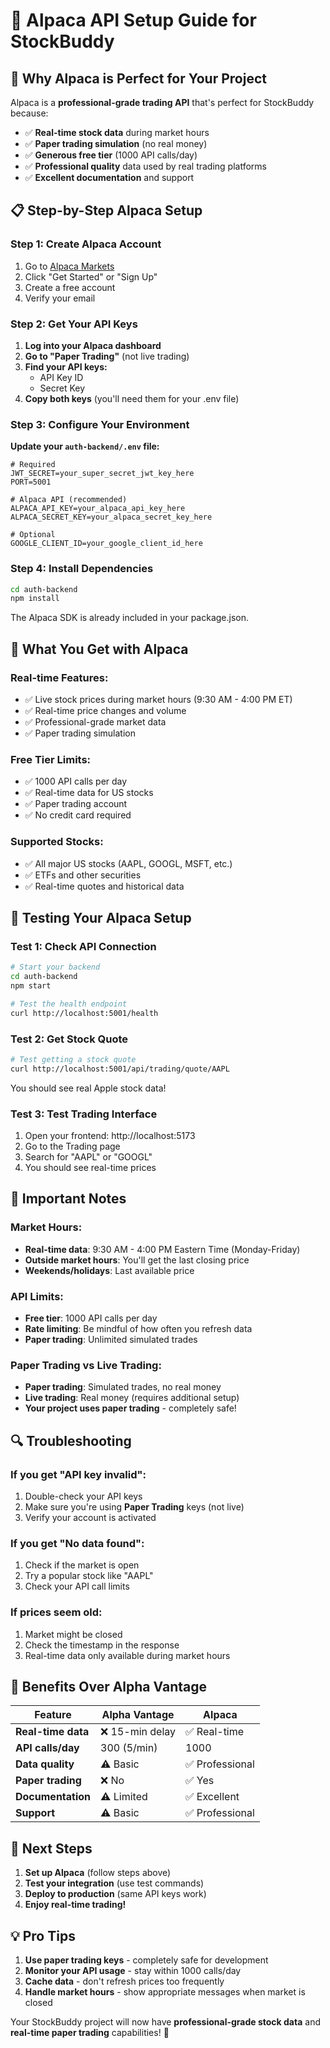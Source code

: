 # 🚀 Alpaca API Setup Guide for StockBuddy

## 🎯 **Why Alpaca is Perfect for Your Project**

Alpaca is a **professional-grade trading API** that's perfect for StockBuddy because:

- ✅ **Real-time stock data** during market hours
- ✅ **Paper trading simulation** (no real money)
- ✅ **Generous free tier** (1000 API calls/day)
- ✅ **Professional quality** data used by real trading platforms
- ✅ **Excellent documentation** and support

## 📋 **Step-by-Step Alpaca Setup**

### **Step 1: Create Alpaca Account**

1. Go to [Alpaca Markets](https://alpaca.markets/)
2. Click "Get Started" or "Sign Up"
3. Create a free account
4. Verify your email

### **Step 2: Get Your API Keys**

1. **Log into your Alpaca dashboard**
2. **Go to "Paper Trading"** (not live trading)
3. **Find your API keys:**
   - API Key ID
   - Secret Key
4. **Copy both keys** (you'll need them for your .env file)

### **Step 3: Configure Your Environment**

**Update your `auth-backend/.env` file:**

```env
# Required
JWT_SECRET=your_super_secret_jwt_key_here
PORT=5001

# Alpaca API (recommended)
ALPACA_API_KEY=your_alpaca_api_key_here
ALPACA_SECRET_KEY=your_alpaca_secret_key_here

# Optional
GOOGLE_CLIENT_ID=your_google_client_id_here
```

### **Step 4: Install Dependencies**

```bash
cd auth-backend
npm install
```

The Alpaca SDK is already included in your package.json.

## 🎯 **What You Get with Alpaca**

### **Real-time Features:**
- ✅ Live stock prices during market hours (9:30 AM - 4:00 PM ET)
- ✅ Real-time price changes and volume
- ✅ Professional-grade market data
- ✅ Paper trading simulation

### **Free Tier Limits:**
- ✅ 1000 API calls per day
- ✅ Real-time data for US stocks
- ✅ Paper trading account
- ✅ No credit card required

### **Supported Stocks:**
- ✅ All major US stocks (AAPL, GOOGL, MSFT, etc.)
- ✅ ETFs and other securities
- ✅ Real-time quotes and historical data

## 🔧 **Testing Your Alpaca Setup**

### **Test 1: Check API Connection**

```bash
# Start your backend
cd auth-backend
npm start

# Test the health endpoint
curl http://localhost:5001/health
```

### **Test 2: Get Stock Quote**

```bash
# Test getting a stock quote
curl http://localhost:5001/api/trading/quote/AAPL
```

You should see real Apple stock data!

### **Test 3: Test Trading Interface**

1. Open your frontend: http://localhost:5173
2. Go to the Trading page
3. Search for "AAPL" or "GOOGL"
4. You should see real-time prices

## 🚨 **Important Notes**

### **Market Hours:**
- **Real-time data**: 9:30 AM - 4:00 PM Eastern Time (Monday-Friday)
- **Outside market hours**: You'll get the last closing price
- **Weekends/holidays**: Last available price

### **API Limits:**
- **Free tier**: 1000 API calls per day
- **Rate limiting**: Be mindful of how often you refresh data
- **Paper trading**: Unlimited simulated trades

### **Paper Trading vs Live Trading:**
- **Paper trading**: Simulated trades, no real money
- **Live trading**: Real money (requires additional setup)
- **Your project uses paper trading** - completely safe!

## 🔍 **Troubleshooting**

### **If you get "API key invalid":**
1. Double-check your API keys
2. Make sure you're using **Paper Trading** keys (not live)
3. Verify your account is activated

### **If you get "No data found":**
1. Check if the market is open
2. Try a popular stock like "AAPL"
3. Check your API call limits

### **If prices seem old:**
1. Market might be closed
2. Check the timestamp in the response
3. Real-time data only available during market hours

## 🎉 **Benefits Over Alpha Vantage**

| Feature | Alpha Vantage | Alpaca |
|---------|---------------|--------|
| **Real-time data** | ❌ 15-min delay | ✅ Real-time |
| **API calls/day** | 300 (5/min) | 1000 |
| **Data quality** | ⚠️ Basic | ✅ Professional |
| **Paper trading** | ❌ No | ✅ Yes |
| **Documentation** | ⚠️ Limited | ✅ Excellent |
| **Support** | ⚠️ Basic | ✅ Professional |

## 🚀 **Next Steps**

1. **Set up Alpaca** (follow steps above)
2. **Test your integration** (use test commands)
3. **Deploy to production** (same API keys work)
4. **Enjoy real-time trading!**

## 💡 **Pro Tips**

1. **Use paper trading keys** - completely safe for development
2. **Monitor your API usage** - stay within 1000 calls/day
3. **Cache data** - don't refresh prices too frequently
4. **Handle market hours** - show appropriate messages when market is closed

Your StockBuddy project will now have **professional-grade stock data** and **real-time paper trading** capabilities! 🎯 